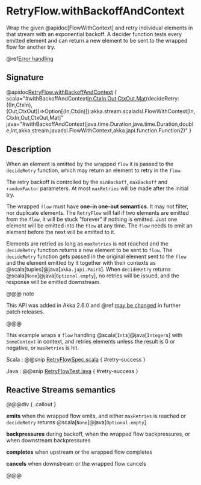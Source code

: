 # RetryFlow.withBackoffAndContext

Wrap the given @apidoc[FlowWithContext] and retry individual elements in that stream with an exponential backoff. A decider function tests every emitted element and can return a new element to be sent to the wrapped flow for another try.

@ref[Error handling](../index.md#error-handling)

## Signature

@apidoc[RetryFlow.withBackoffAndContext](RetryFlow$) { scala="#withBackoffAndContext[In,CtxIn,Out,CtxOut,Mat](minBackoff:scala.concurrent.duration.FiniteDuration,maxBackoff:scala.concurrent.duration.FiniteDuration,randomFactor:Double,maxRetries:Int,flow:akka.stream.scaladsl.FlowWithContext[In,CtxIn,Out,CtxOut,Mat])(decideRetry:((In,CtxIn),(Out,CtxOut))=&gt;Option[(In,CtxIn)]):akka.stream.scaladsl.FlowWithContext[In,CtxIn,Out,CtxOut,Mat]" java="#withBackoffAndContext(java.time.Duration,java.time.Duration,double,int,akka.stream.javadsl.FlowWithContext,akka.japi.function.Function2)" }


## Description

When an element is emitted by the wrapped `flow` it is passed to the `decideRetry` function, which may return an element to retry in the `flow`. 

The retry backoff is controlled by the `minBackoff`, `maxBackoff` and `randomFactor` parameters.
At most `maxRetries` will be made after the initial try.

The wrapped `flow` must have **one-in one-out semantics**. It may not filter, nor duplicate elements. The `RetryFlow` will fail if two elements are emitted from the `flow`, it will be stuck "forever" if nothing is emitted. Just one element will be emitted into the `flow` at any time. The `flow` needs to emit an element before the next will be emitted to it. 

Elements are retried as long as `maxRetries` is not reached and the `decideRetry` function returns a new element to be sent to `flow`. The `decideRetry` function gets passed in the original element sent to the `flow` and the element emitted by it together with their contexts as @scala[tuples]@java[`akka.japi.Pair`s].
When `decideRetry` returns @scala[`None`]@java[`Optional.empty`], no retries will be issued, and the response will be emitted downstream.

@@@ note

This API was added in Akka 2.6.0 and @ref:[may be changed](../../../common/may-change.md) in further patch releases.

@@@

This example wraps a `flow` handling @scala[`Int`s]@java[`Integer`s] with `SomeContext` in context, and retries elements unless the result is 0 or negative, or `maxRetries` is hit.

Scala
:   @@snip [RetryFlowSpec.scala](/gemini-stream-tests/src/test/scala/gemini/stream/scaladsl/RetryFlowSpec.scala) { #retry-success }

Java
:   @@snip [RetryFlowTest.java](/gemini-stream-tests/src/test/java/gemini/stream/javadsl/RetryFlowTest.java) { #retry-success }

## Reactive Streams semantics

@@@div { .callout }

**emits** when the wrapped flow emits, and either `maxRetries` is reached or `decideRetry` returns @scala[`None`]@java[`Optional.empty`]

**backpressures** during backoff, when the wrapped flow backpressures, or when downstream backpressures

**completes** when upstream or the wrapped flow completes

**cancels** when downstream or the wrapped flow cancels

@@@
